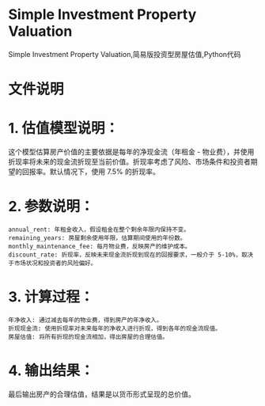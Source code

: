 # Simple Investment Property Valuation
Simple Investment Property Valuation,简易版投资型房屋估值,Python代码

# 文件说明
# 1. 估值模型说明：

这个模型估算房产价值的主要依据是每年的净现金流（年租金 - 物业费），并使用折现率将未来的现金流折现至当前价值。折现率考虑了风险、市场条件和投资者期望的回报率。默认情况下，使用 7.5% 的折现率。
# 2. 参数说明：

    annual_rent: 年租金收入，假设租金在整个剩余年限内保持不变。
    remaining_years: 房屋剩余使用年限，估算期间使用的年份数。
    monthly_maintenance_fee: 每月物业费，反映房产的维护成本。
    discount_rate: 折现率，反映未来现金流折现到现在的回报要求，一般介于 5-10%，取决于市场状况和投资者的风险偏好。

# 3. 计算过程：

    年净收入: 通过减去每年的物业费，得到房产的年净收入。
    折现现金流: 使用折现率对未来每年的净收入进行折现，得到各年的现金流现值。
    房屋估值: 将所有折现的现金流相加，得出房屋的合理估值。

# 4. 输出结果：

最后输出房产的合理估值，结果是以货币形式呈现的总价值。
